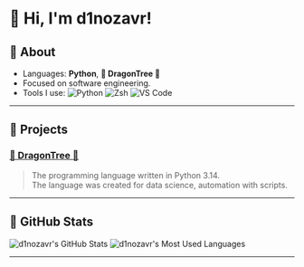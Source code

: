 # :wave: Hi, I'm d1nozavr!

## :green_book: About
- Languages: **Python**, **:dragon: DragonTree :deciduous_tree:**
- Focused on software engineering.
- Tools I use: ![Python](https://img.shields.io/badge/Python-3.14-blue?logo=python&logoColor=white) ![Zsh](https://img.shields.io/badge/Shell-zsh-121011?logo=gnu-bash&logoColor=white) ![VS Code](https://img.shields.io/badge/Editor-VS%20Code-007ACC?logo=visual-studio-code&logoColor=white)

---

## :file_folder: Projects

### [:dragon: DragonTree :deciduous_tree:](https://github.com/d1nozavr/DragonTree)
> The programming language written in Python 3.14.  
> The language was created for data science, automation with scripts.

---

## :stars: GitHub Stats

![d1nozavr's GitHub Stats](https://github-readme-stats.vercel.app/api?username=d1nozavr&show_icons=true&theme=tokyonight)
![d1nozavr's Most Used Languages](https://github-readme-stats.vercel.app/api/top-langs/?username=d1nozavr&layout=compact&theme=tokyonight)

---

